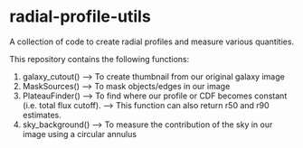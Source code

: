 # radial-profile-utils
A collection of code to create radial profiles and measure various quantities. 

This repository contains the following functions:

1. galaxy_cutout() --> To create thumbnail from our original galaxy image
2. MaskSources() --> To mask objects/edges in our image
3. PlateauFinder() --> To find where our profile or CDF becomes constant (i.e. total flux cutoff).
                   --> This function can also return r50 and r90 estimates.
4. sky_background() --> To measure the contribution of the sky in our image using a circular annulus
